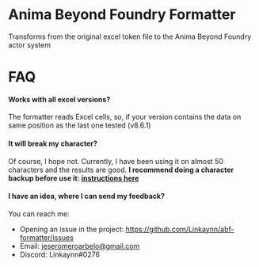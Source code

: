 # Anima Beyond Foundry Formatter

Transforms from the original excel token file to the Anima Beyond Foundry actor system

# FAQ

#### Works with all excel versions?

The formatter reads Excel cells, so, if your version contains the data on same position as the last one tested (v8.6.1)

#### It will break my character?

Of course, I hope not. Currently, I have been using it on almost 50 characters and the results are good. **I recommend doing a character backup before use it: [instructions here](https://www.jeseromero.com/abf-formatter/assets/export-actor-example.mp4)**

#### I have an idea, where I can send my feedback?

You can reach me:

- Opening an issue in the project: https://github.com/Linkaynn/abf-formatter/issues
- Email: jeseromeroarbelo@gmail.com
- Discord: Linkaynn#0276